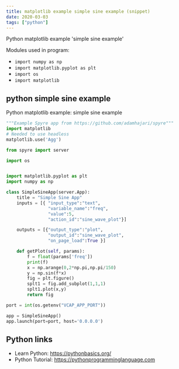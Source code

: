 ```yaml
---
title: matplotlib example simple sine example (snippet)
date: 2020-03-03
tags: ["python"]
---
```

Python matplotlib example 'simple sine example'


Modules used in program: 
* `import numpy as np`
* `import matplotlib.pyplot as plt`
* `import os`
* `import matplotlib`

## python simple sine example

Python matplotlib example: simple sine example

```python
"""Example Spyre app from https://github.com/adamhajari/spyre"""
import matplotlib
# Needed to use headless
matplotlib.use('Agg')

from spyre import server

import os


import matplotlib.pyplot as plt
import numpy as np

class SimpleSineApp(server.App):
    title = "Simple Sine App"
    inputs = [{ "input_type":"text",
                "variable_name":"freq",
                "value":5,
                "action_id":"sine_wave_plot"}]

    outputs = [{"output_type":"plot",
                "output_id":"sine_wave_plot",
                "on_page_load":True }]

    def getPlot(self, params):
        f = float(params['freq'])
        print(f)
        x = np.arange(0,2*np.pi,np.pi/150)
        y = np.sin(f*x)
        fig = plt.figure()
        splt1 = fig.add_subplot(1,1,1)
        splt1.plot(x,y)
        return fig

port = int(os.getenv("VCAP_APP_PORT"))

app = SimpleSineApp()
app.launch(port=port, host='0.0.0.0')


```

## Python links

- Learn Python: https://pythonbasics.org/
- Python Tutorial: https://pythonprogramminglanguage.com
